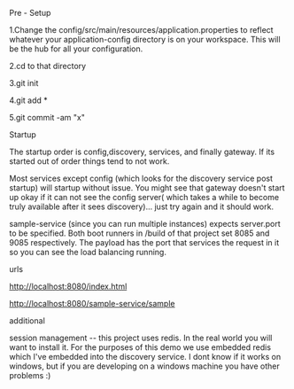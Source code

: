 Pre - Setup

1.Change the config/src/main/resources/application.properties to reflect whatever your application-config directory is on your workspace.  This will be the hub for all your configuration.

2.cd to that directory

3.git init

4.git add *

5.git commit -am "x"



Startup

The startup order is config,discovery, services, and finally gateway.   If its started out of order things tend to not work.

Most services except config (which looks for the discovery service post startup) will startup without issue.  You might see that gateway doesn't start up okay if it can not see the config server( which takes a while to become truly available after it sees discovery)... just try again and it should work.   

sample-service (since you can run multiple instances) expects server.port to be specified.  Both boot runners in /build of that project set 8085 and 9085 respectively.  The payload has the port that services the request in it so you can see the load balancing running.



urls

<http://localhost:8080/index.html>

<http://localhost:8080/sample-service/sample>



additional 

session management -- this project uses redis. In the real world you will want to install it.  For the purposes of this demo we use embedded redis which I've embedded into the discovery service.  I dont know if it works on windows, but if you are developing on a windows machine you have other problems :) 
